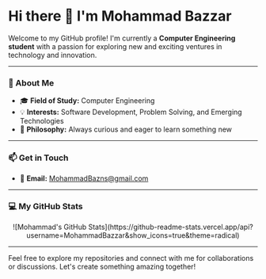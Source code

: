 # Hi there 👋 I'm Mohammad Bazzar

Welcome to my GitHub profile! I'm currently a **Computer Engineering student** with a passion for exploring new and exciting ventures in technology and innovation.

---

### 🚀 About Me
- 🎓 **Field of Study:** Computer Engineering  
- 💡 **Interests:** Software Development, Problem Solving, and Emerging Technologies  
- 🌟 **Philosophy:** Always curious and eager to learn something new  

---

### 📫 Get in Touch
- 📧 **Email:** [MohammadBazns@gmail.com](mailto:MohammadBazns@gmail.com)

---

### 💻 My GitHub Stats
<div align="center">
  ![Mohammad's GitHub Stats](https://github-readme-stats.vercel.app/api?username=MohammadBazzar&show_icons=true&theme=radical)
</div>

---

Feel free to explore my repositories and connect with me for collaborations or discussions. Let's create something amazing together!

